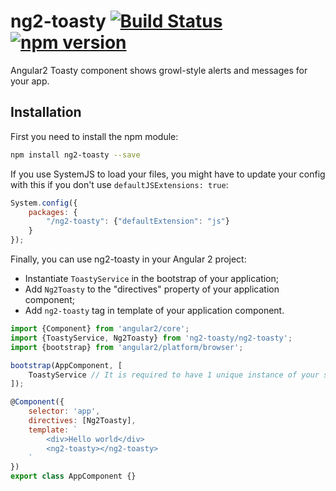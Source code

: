 # ng2-toasty [![Build Status](https://travis-ci.org/akserg/ng2-toasty.svg?branch=master)](https://travis-ci.org/akserg/ng2-toasty) [![npm version](https://img.shields.io/npm/v/ng2-toasty.svg)](https://www.npmjs.com/package/ng2-toasty)
Angular2 Toasty component shows growl-style alerts and messages for your app.

## Installation
First you need to install the npm module:
```sh
npm install ng2-toasty --save
```

If you use SystemJS to load your files, you might have to update your config with this if you don't use `defaultJSExtensions: true`:
```js
System.config({
    packages: {
        "/ng2-toasty": {"defaultExtension": "js"}
    }
});
```

Finally, you can use ng2-toasty in your Angular 2 project:
- Instantiate `ToastyService` in the bootstrap of your application;
- Add `Ng2Toasty` to the "directives" property of your application component;
- Add `ng2-toasty` tag in template of your application component.

```js
import {Component} from 'angular2/core';
import {ToastyService, Ng2Toasty} from 'ng2-toasty/ng2-toasty';
import {bootstrap} from 'angular2/platform/browser';

bootstrap(AppComponent, [
    ToastyService // It is required to have 1 unique instance of your service
]);

@Component({
    selector: 'app',
    directives: [Ng2Toasty],
    template: `
        <div>Hello world</div>
        <ng2-toasty></ng2-toasty>
    `
})
export class AppComponent {}
```
